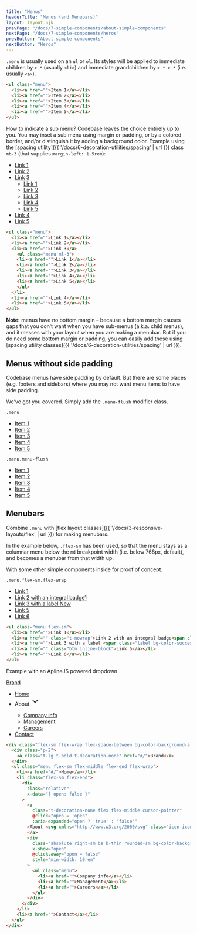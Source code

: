 ```yaml
---
title: "Menus"
headerTitle: "Menus (and Menubars)"
layout: layout.njk
prevPage: "/docs/7-simple-components/about-simple-components"
nextPage: "/docs/7-simple-components/heros"
prevButton: "About simple components"
nextButton: "Heros"
---
```


<p class="t-lg t-thin"><code>.menu</code> is usually used on an <code>ul</code> or <code>ol</code>. Its styles will be applied to immediate children by <code>&gt; *</code> (usually <code>&lt;li&gt;</code>) and immediate grandchildren by <code>&gt; * &gt; *</code> (i.e. usually <code>&lt;a&gt;</code>).</p>

```html
<ul class="menu">
  <li><a href="">Item 1</a></li>
  <li><a href="">Item 2</a></li>
  <li><a href="">Item 3</a></li>
  <li><a href="">Item 4</a></li>
  <li><a href="">Item 5</a></li>
</ul>
```

How to indicate a sub menu? Codebase leaves the choice entirely up to you. You may inset a sub menu using margin or padding, or by a colored border, and/or distinguish it by adding a background color. Example using the [spacing utility]({{ '/docs/6-decoration-utilities/spacing' | url }}) class `mb-3` (that supplies `margin-left: 1.5rem`):

<ul class="menu mb-3">
  <li><a href="">Link 1</a></li>
  <li><a href="">Link 2</a></li>
  <li><a href="">Link 3</a>
    <ul class="menu ml-3">
    <li><a href="">Link 1</a></li>
    <li><a href="">Link 2</a></li>
    <li><a href="">Link 3</a></li>
    <li><a href="">Link 4</a></li>
    <li><a href="">Link 5</a></li>
    </ul>
  </li>
  <li><a href="">Link 4</a></li>
  <li><a href="">Link 5</a></li>
</ul>

```html
<ul class="menu">
  <li><a href="">Link 1</a></li>
  <li><a href="">Link 2</a></li>
  <li><a href="">Link 3</a>
    <ul class="menu ml-3">
    <li><a href="">Link 1</a></li>
    <li><a href="">Link 2</a></li>
    <li><a href="">Link 3</a></li>
    <li><a href="">Link 4</a></li>
    <li><a href="">Link 5</a></li>
    </ul>
  </li>
  <li><a href="">Link 4</a></li>
  <li><a href="">Link 5</a></li>
</ul>
```

**Note:** menus have no bottom margin – because a bottom margin causes gaps that you don’t want when you have sub-menus (a.k.a. child menus), and it messes with your layout when you are making a menubar. But if you do need some bottom margin or padding, you can easily add these using  [spacing utility classes]({{ '/docs/6-decoration-utilities/spacing' | url }}).

## Menus without side padding

Codebase menus have side padding by default. But there are some places (e.g. footers and sidebars) where you may not want menu items to have side padding.

We’ve got you covered. Simply add the `.menu-flush` modifier class.

<div class="grid grid-md-2-cols grid-gap">
  <div>
    <p><code>.menu</code></p>
    <ul class="menu b-dashed">
      <li><a href="#/">Item 1</a></li>
      <li><a href="#/">Item 2</a></li>
      <li><a href="#/">Item 3</a></li>
      <li><a href="#/">Item 4</a></li>
      <li><a href="#/">Item 5</a></li>
    </ul>
  </div>
  <div>
    <p><code>.menu.menu-flush</code></p>
    <ul class="menu menu-flush b-dashed">
      <li><a href="">Item 1</a></li>
      <li><a href="">Item 2</a></li>
      <li><a href="">Item 3</a></li>
      <li><a href="">Item 4</a></li>
      <li><a href="">Item 5</a></li>
    </ul>
  </div>
</div>

## Menubars

Combine `.menu` with [flex layout classes]({{ '/docs/3-responsive-layouts/flex' | url }}) for making menubars.

In the example below, `.flex-sm` has been used, so that the menu stays as a columnar menu below the `md` breakpoint width (i.e. below 768px, default), and becomes a menubar from that width up.

With some other simple components inside for proof of concept.

`.menu.flex-sm.flex-wrap`

<ul class="menu flex-sm flex-wrap mb-3">
  <li><a href="#/">Link 1</a></li>
  <li><a href="#/" class="t-nowrap">Link 2 with an integral badge<span class="badge bg-color-warning">1</span></a></li>
  <li><a href="#/">Link 3 with a label <span class="label bg-color-success t-white t-uppercase">New</span></a></li>
  <li><a href="#/" class="btn inline-block">Link 5</a></li>
  <li><a href="#/">Link 6</a></li>
</ul>

```html
<ul class="menu flex-sm">
  <li><a href="">Link 1</a></li>
  <li><a href="" class="t-nowrap">Link 2 with an integral badge<span class="badge bg-color-warning">1</span></a></li>
  <li><a href="">Link 3 with a label <span class="label bg-color-success t-white t-uppercase">New</span></a></li>
  <li><a href="" class="btn inline-block">Link 5</a></li>
  <li><a href="">Link 6</a></li>
</ul>
```

Example with an AplineJS powered dropdown

<div class="flex-sm flex-wrap flex-space-between bg-color-background-alt mb-3">
  <div class="p-2">
    <a class="t-lg t-bold t-decoration-none" href="#/">Brand</a>
  </div>
  <ul class="menu flex-sm flex-middle flex-end flex-wrap">
    <li><a href="#/">Home</a></li>
    <li class="flex-sm flex-end">
      <div
        class="relative"
        x-data="{ open: false }"
      >
        <a
          class="t-decoration-none flex flex-middle cursor-pointer"
          @click="open = !open"
          :aria-expanded="open ? 'true' : 'false'"
        >About <svg xmlns="http://www.w3.org/2000/svg" class="icon icon-tabler icon-tabler-chevron-down" width="24" height="24" viewBox="0 0 24 24" stroke-width="2" stroke="currentColor" fill="none" stroke-linecap="round" stroke-linejoin="round"><path stroke="none" d="M0 0h24v24H0z" fill="none"></path><polyline points="6 9 12 15 18 9"></polyline></svg>
        </a>
        <div
          class="absolute right-sm bs b-thin rounded-sm bg-color-background"
          x-show="open"
          @click.away="open = false"
          style="min-width: 10rem"
        >
          <ul class="menu">
            <li><a href="">Company info</a></li>
            <li><a href="">Management</a></li>
            <li><a href="">Careers</a></li>
          </ul>
        </div>
      </div>
    </li>
    <li><a href="">Contact</a></li>
  </ul>
</div>

```html
<div class="flex-sm flex-wrap flex-space-between bg-color-background-alt mb-3">
  <div class="p-2">
    <a class="t-lg t-bold t-decoration-none" href="#/">Brand</a>
  </div>
  <ul class="menu flex-sm flex-middle flex-end flex-wrap">
    <li><a href="#/">Home</a></li>
    <li class="flex-sm flex-end">
      <div
        class="relative"
        x-data="{ open: false }"
      >
        <a
          class="t-decoration-none flex flex-middle cursor-pointer"
          @click="open = !open"
          :aria-expanded="open ? 'true' : 'false'"
        >About <svg xmlns="http://www.w3.org/2000/svg" class="icon icon-tabler icon-tabler-chevron-down" width="24" height="24" viewBox="0 0 24 24" stroke-width="2" stroke="currentColor" fill="none" stroke-linecap="round" stroke-linejoin="round"><path stroke="none" d="M0 0h24v24H0z" fill="none"></path><polyline points="6 9 12 15 18 9"></polyline></svg>
        </a>
        <div
          class="absolute right-sm bs b-thin rounded-sm bg-color-background"
          x-show="open"
          @click.away="open = false"
          style="min-width: 10rem"
        >
          <ul class="menu">
            <li><a href="">Company info</a></li>
            <li><a href="">Management</a></li>
            <li><a href="">Careers</a></li>
          </ul>
        </div>
      </div>
    </li>
    <li><a href="">Contact</a></li>
  </ul>
</div>
```